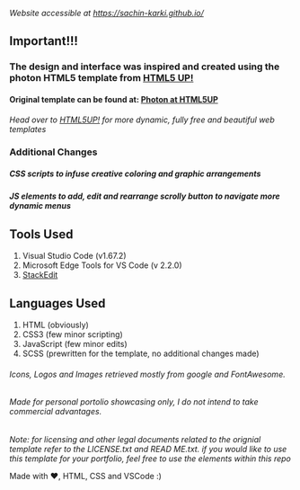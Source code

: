 *Website accessible at https://sachin-karki.github.io/*
## Important!!!
### The design and interface was inspired and created using the photon HTML5 template from [HTML5 UP!](https://html5up.net/) 
#### Original template can be found at: [Photon at HTML5UP](https://html5up.net/photon)
*Head over to [HTML5UP!](https://html5up.net/) for more dynamic, fully free and beautiful web templates*
### Additional Changes
#####  CSS scripts to infuse creative coloring and graphic arrangements  
##### JS elements to add, edit and rearrange scrolly button to navigate more dynamic menus  

## Tools Used
1. Visual Studio Code (v1.67.2)
2. Microsoft Edge Tools for VS Code (v 2.2.0)
3. [StackEdit](https://stackedit.io/)

## Languages Used
1. HTML (obviously)
2. CSS3 (few minor scripting)
3. JavaScript (few minor edits)
4. SCSS (prewritten for the template, no additional changes made)
###### Icons, Logos and Images retrieved mostly from google and FontAwesome.
###### Made for personal portolio showcasing only, I do not intend to take commercial advantages. 

*Note: for licensing and other legal documents related to the orignial template refer to the LICENSE.txt and READ ME.txt. 
if you would like to use this template for your portfolio, feel free to use  the elements within this repo*

Made with :heart:, HTML, CSS and VSCode :)
